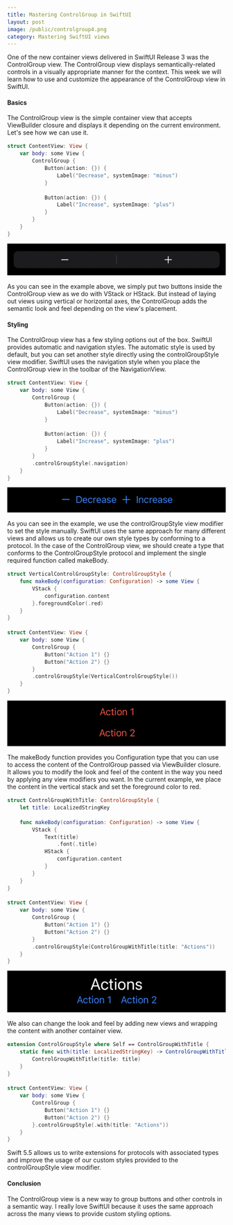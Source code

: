 ```yaml
---
title: Mastering ControlGroup in SwiftUI
layout: post
image: /public/controlgroup4.png
category: Mastering SwiftUI views
---
```


One of the new container views delivered in SwiftUI Release 3 was the ControlGroup view. The ControlGroup view displays semantically-related controls in a visually appropriate manner for the context. This week we will learn how to use and customize the appearance of the ControlGroup view in SwiftUI.

#### Basics
The ControlGroup view is the simple container view that accepts ViewBuilder closure and displays it depending on the current environment. Let's see how we can use it.

```swift
struct ContentView: View {
    var body: some View {
        ControlGroup {
            Button(action: {}) {
                Label("Decrease", systemImage: "minus")
            }

            Button(action: {}) {
                Label("Increase", systemImage: "plus")
            }
        }
    }
}
```
![controlgroup](/public/controlgroup1.png)

As you can see in the example above, we simply put two buttons inside the ControlGroup view as we do with VStack or HStack. But instead of laying out views using vertical or horizontal axes, the ControlGroup adds the semantic look and feel depending on the view's placement.

#### Styling
The ControlGroup view has a few styling options out of the box. SwiftUI provides automatic and navigation styles. The automatic style is used by default, but you can set another style directly using the controlGroupStyle view modifier. SwiftUI uses the navigation style when you place the ControlGroup view in the toolbar of the NavigationView.

```swift
struct ContentView: View {
    var body: some View {
        ControlGroup {
            Button(action: {}) {
                Label("Decrease", systemImage: "minus")
            }

            Button(action: {}) {
                Label("Increase", systemImage: "plus")
            }
        }
        .controlGroupStyle(.navigation)
    }
}
```
![navigation-styled-controlgroup](/public/controlgroup2.png)

As you can see in the example, we use the controlGroupStyle view modifier to set the style manually. SwiftUI uses the same approach for many different views and allows us to create our own style types by conforming to a protocol. In the case of the ControlGroup view, we should create a type that conforms to the ControlGroupStyle protocol and implement the single required function called makeBody. 

```swift
struct VerticalControlGroupStyle: ControlGroupStyle {
    func makeBody(configuration: Configuration) -> some View {
        VStack {
            configuration.content
        }.foregroundColor(.red)
    }
}

struct ContentView: View {
    var body: some View {
        ControlGroup {
            Button("Action 1") {}
            Button("Action 2") {}
        }
        .controlGroupStyle(VerticalControlGroupStyle())
    }
}
```
![custom-styled-controlgroup](/public/controlgroup3.png)

The makeBody function provides you Configuration type that you can use to access the content of the ControlGroup passed via ViewBuilder closure. It allows you to modify the look and feel of the content in the way you need by applying any view modifiers you want. In the current example, we place the content in the vertical stack and set the foreground color to red.

```swift
struct ControlGroupWithTitle: ControlGroupStyle {
    let title: LocalizedStringKey

    func makeBody(configuration: Configuration) -> some View {
        VStack {
            Text(title)
                .font(.title)
            HStack {
                configuration.content
            }
        }
    }
}

struct ContentView: View {
    var body: some View {
        ControlGroup {
            Button("Action 1") {}
            Button("Action 2") {}
        }
        .controlGroupStyle(ControlGroupWithTitle(title: "Actions"))
    }
}
```

![custom-styled-controlgroup](/public/controlgroup4.png)

We also can change the look and feel by adding new views and wrapping the content with another container view.

```swift
extension ControlGroupStyle where Self == ControlGroupWithTitle {
    static func with(title: LocalizedStringKey) -> ControlGroupWithTitle {
        ControlGroupWithTitle(title: title)
    }
}

struct ContentView: View {
    var body: some View {
        ControlGroup {
            Button("Action 1") {}
            Button("Action 2") {}
        }.controlGroupStyle(.with(title: "Actions"))
    }
}
```

Swift 5.5 allows us to write extensions for protocols with associated types and improve the usage of our custom styles provided to the controlGroupStyle view modifier.

#### Conclusion
The ControlGroup view is a new way to group buttons and other controls in a semantic way. I really love SwiftUI because it uses the same approach across the many views to provide custom styling options.
